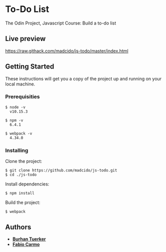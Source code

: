 # To-Do List
The Odin Project, Javascript Course: Build a to-do list

## Live preview
https://raw.githack.com/madcido/js-todo/master/index.html

## Getting Started
These instructions will get you a copy of the project up and running on your local machine.

### Prerequisities
```
$ node -v
  v10.15.3

$ npm -v
  6.4.1

$ webpack -v
  4.34.0
```

### Installing
Clone the project:
```
$ git clone https://github.com/madcido/js-todo.git
$ cd ./js-todo
```
Install dependencies:
```
$ npm install
```
Build the project:
```
$ webpack
```

## Authors
* **<a href="https://github.com/btuerker">Burhan Tuerker</a>**
* **<a href="https://github.com/madcido">Fabio Carmo</a>**
